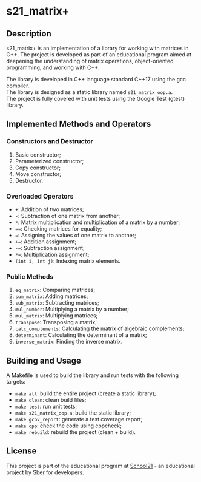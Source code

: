 # s21_matrix+

## Description

s21_matrix+ is an implementation of a library for working with matrices in C++. The project is developed as part of an educational program aimed at deepening the understanding of matrix operations, object-oriented programming, and working with C++.

The library is developed in C++ language standard C++17 using the gcc compiler.</br>
The library is designed as a static library named `s21_matrix_oop.a`.</br>
The project is fully covered with unit tests using the Google Test (gtest) library.

## Implemented Methods and Operators

### Constructors and Destructor
1. Basic constructor;
2. Parameterized constructor;
3. Copy constructor;
4. Move constructor;
5. Destructor.

### Overloaded Operators
- `+`: Addition of two matrices;
- `-`: Subtraction of one matrix from another;
- `*`: Matrix multiplication and multiplication of a matrix by a number;
- `==`: Checking matrices for equality;
- `=`: Assigning the values of one matrix to another;
- `+=`: Addition assignment;
- `-=`: Subtraction assignment;
- `*=`: Multiplication assignment;
- `(int i, int j)`: Indexing matrix elements.

### Public Methods
1. `eq_matrix`: Comparing matrices;
2. `sum_matrix`: Adding matrices;
3. `sub_matrix`: Subtracting matrices;
4. `mul_number`: Multiplying a matrix by a number;
5. `mul_matrix`: Multiplying matrices;
6. `transpose`: Transposing a matrix;
7. `calc_complements`: Calculating the matrix of algebraic complements;
8. `determinant`: Calculating the determinant of a matrix;
9. `inverse_matrix`: Finding the inverse matrix.

## Building and Usage

A Makefile is used to build the library and run tests with the following targets:

- `make all`: build the entire project (create a static library);
- `make clean`: clean build files;
- `make test`: run unit tests;
- `make s21_matrix_oop.a`: build the static library;
- `make gcov_report`: generate a test coverage report;
- `make cpp`: check the code using cppcheck;
- `make rebuild`: rebuild the project (clean + build).

## License

This project is part of the educational program at [School21](https://21-school.ru/) - an educational project by Sber for developers.